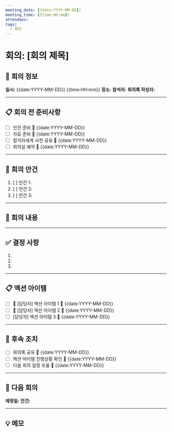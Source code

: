 ```yaml
---
meeting_date: {{date:YYYY-MM-DD}}
meeting_time: {{time:HH:mm}}
attendees: 
tags:
  - 회의
---
```


# 회의: [회의 제목]

## 📅 회의 정보

**일시:** {{date:YYYY-MM-DD}} {{time:HH:mm}}
**장소:** 
**참석자:** 
**회의록 작성자:** 

---

## 📋 회의 전 준비사항

- [ ] 안건 준비 📅 {{date:YYYY-MM-DD}}
- [ ] 자료 준비 📅 {{date:YYYY-MM-DD}}
- [ ] 참석자에게 사전 공유 📅 {{date:YYYY-MM-DD}}
- [ ] 회의실 예약 📅 {{date:YYYY-MM-DD}}

---

## 🎯 회의 안건

1. [ ] 안건 1: 
2. [ ] 안건 2: 
3. [ ] 안건 3: 

---

## 📝 회의 내용


---

## ✅ 결정 사항

1. 
2. 
3. 

---

## 📋 액션 아이템

- [ ] 🔺 [담당자] 액션 아이템 1 📅 {{date:YYYY-MM-DD}}
- [ ] 🔼 [담당자] 액션 아이템 2 📅 {{date:YYYY-MM-DD}}
- [ ] [담당자] 액션 아이템 3 📅 {{date:YYYY-MM-DD}}

---

## 🔄 후속 조치

- [ ] 회의록 공유 📅 {{date:YYYY-MM-DD}}
- [ ] 액션 아이템 진행상황 확인 📅 {{date:YYYY-MM-DD}}
- [ ] 다음 회의 일정 조율 📅 {{date:YYYY-MM-DD}}

---

## 📌 다음 회의

**예정일:** 
**안건:** 

---

## 💡 메모

